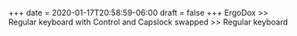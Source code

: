 +++
date = 2020-01-17T20:58:59-06:00
draft = false
+++
ErgoDox >> Regular keyboard with Control and Capslock swapped >> Regular keyboard